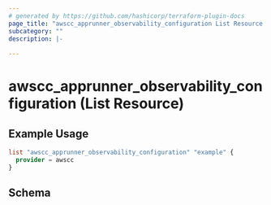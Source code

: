 ```yaml
---
# generated by https://github.com/hashicorp/terraform-plugin-docs
page_title: "awscc_apprunner_observability_configuration List Resource - terraform-provider-awscc"
subcategory: ""
description: |-
  
---
```


# awscc_apprunner_observability_configuration (List Resource)



## Example Usage

```terraform
list "awscc_apprunner_observability_configuration" "example" {
  provider = awscc
}
```

<!-- schema generated by tfplugindocs -->
## Schema

